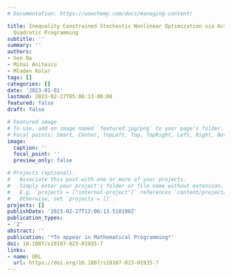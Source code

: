 ```yaml
---
# Documentation: https://wowchemy.com/docs/managing-content/

title: Inequality Constrained Stochastic Nonlinear Optimization via Active-Set Sequential
  Quadratic Programming
subtitle: ''
summary: ''
authors:
- Sen Na
- Mihai Anitescu
- Mladen Kolar
tags: []
categories: []
date: '2023-01-01'
lastmod: 2023-02-27T05:06:13-08:00
featured: false
draft: false

# Featured image
# To use, add an image named `featured.jpg/png` to your page's folder.
# Focal points: Smart, Center, TopLeft, Top, TopRight, Left, Right, BottomLeft, Bottom, BottomRight.
image:
  caption: ''
  focal_point: ''
  preview_only: false

# Projects (optional).
#   Associate this post with one or more of your projects.
#   Simply enter your project's folder or file name without extension.
#   E.g. `projects = ["internal-project"]` references `content/project/deep-learning/index.md`.
#   Otherwise, set `projects = []`.
projects: []
publishDate: '2023-02-27T13:06:13.510196Z'
publication_types:
- '2'
abstract: ''
publication: '*To appear in Mathematical Programming*'
doi: 10.1007/s10107-023-01935-7
links:
- name: URL
  url: https://doi.org/10.1007/s10107-023-01935-7
---
```


